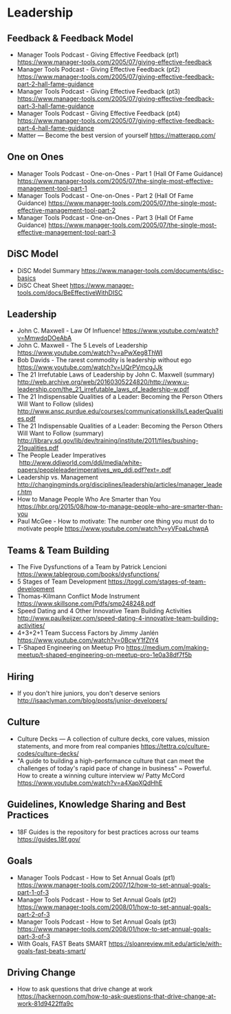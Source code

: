 # Leadership

## Feedback & Feedback Model

* Manager Tools Podcast - Giving Effective Feedback (pt1)
  https://www.manager-tools.com/2005/07/giving-effective-feedback
* Manager Tools Podcast - Giving Effective Feedback (pt2)
  https://www.manager-tools.com/2005/07/giving-effective-feedback-part-2-hall-fame-guidance
* Manager Tools Podcast - Giving Effective Feedback (pt3)
  https://www.manager-tools.com/2005/07/giving-effective-feedback-part-3-hall-fame-guidance
* Manager Tools Podcast - Giving Effective Feedback (pt4)
  https://www.manager-tools.com/2005/07/giving-effective-feedback-part-4-hall-fame-guidance
* Matter — Become the best version of yourself
  https://matterapp.com/

## One on Ones

* Manager Tools Podcast - One-on-Ones - Part 1 (Hall Of Fame Guidance)
  https://www.manager-tools.com/2005/07/the-single-most-effective-management-tool-part-1
* Manager Tools Podcast - One-on-Ones - Part 2 (Hall Of Fame Guidance)
  https://www.manager-tools.com/2005/07/the-single-most-effective-management-tool-part-2
* Manager Tools Podcast - One-on-Ones - Part 3 (Hall Of Fame Guidance)
  https://www.manager-tools.com/2005/07/the-single-most-effective-management-tool-part-3

## DiSC Model

* DiSC Model Summary
  https://www.manager-tools.com/documents/disc-basics
* DiSC Cheat Sheet
  https://www.manager-tools.com/docs/BeEffectiveWithDISC

## Leadership

* John C. Maxwell - Law Of Influence!
  https://www.youtube.com/watch?v=MmwdqDOeAbA
* John C. Maxwell - The 5 Levels of Leadership
  https://www.youtube.com/watch?v=aPwXeg8ThWI
* Bob Davids - The rarest commodity is leadership without ego
  https://www.youtube.com/watch?v=UQrPVmcgJJk
* The 21 Irrefutable Laws of Leadership by John C. Maxwell (summary)
  http://web.archive.org/web/20160305224820/http://www.u-leadership.com/the_21_irrefutable_laws_of_leadership-w.pdf
* The 21 Indispensable Qualities of a Leader: Becoming the Person Others Will Want to Follow (slides)
  http://www.ansc.purdue.edu/courses/communicationskills/LeaderQualities.pdf
* The 21 Indispensable Qualities of a Leader: Becoming the Person Others Will Want to Follow (summary)
  http://library.sd.gov/lib/dev/training/institute/2011/files/bushing-21qualities.pdf
* The People Leader Imperatives
  http://www.ddiworld.com/ddi/media/white-papers/peopleleaderimperatives_wp_ddi.pdf?ext=.pdf
* Leadership vs. Management
  http://changingminds.org/disciplines/leadership/articles/manager_leader.htm
* How to Manage People Who Are Smarter than You
  https://hbr.org/2015/08/how-to-manage-people-who-are-smarter-than-you
* Paul McGee - How to motivate: The number one thing you must do to motivate people
  https://www.youtube.com/watch?v=yVFoaLchwpA

## Teams & Team Building

* The Five Dysfunctions of a Team by Patrick Lencioni
  https://www.tablegroup.com/books/dysfunctions/
* 5 Stages of Team Development
  https://toggl.com/stages-of-team-development
* Thomas-Kilmann Conflict Mode Instrument
  https://www.skillsone.com/Pdfs/smp248248.pdf
* Speed Dating and 4 Other Innovative Team Building Activities
  http://www.paulkeijzer.com/speed-dating-4-innovative-team-building-activities/
* 4+3+2+1 Team Success Factors by Jimmy Janlén
  https://www.youtube.com/watch?v=0BcwY1fZtY4
* T-Shaped Engineering on Meetup Pro
  https://medium.com/making-meetup/t-shaped-engineering-on-meetup-pro-1e0a38df7f5b

## Hiring

* If you don't hire juniors, you don't deserve seniors
  http://isaaclyman.com/blog/posts/junior-developers/

## Culture

* Culture Decks — A collection of culture decks, core values, mission statements, and more from real companies
  https://tettra.co/culture-codes/culture-decks/
* "A guide to building a high-performance culture that can meet the challenges of today's rapid pace of change in business" ~ Powerful. How to create a winning culture interview w/ Patty McCord
  https://www.youtube.com/watch?v=a4XapXQdHhE

## Guidelines, Knowledge Sharing and Best Practices

* 18F Guides is the repository for best practices across our teams
  https://guides.18f.gov/

## Goals

* Manager Tools Podcast - How to Set Annual Goals (pt1)
  https://www.manager-tools.com/2007/12/how-to-set-annual-goals-part-1-of-3
* Manager Tools Podcast - How to Set Annual Goals (pt2)
  https://www.manager-tools.com/2008/01/how-to-set-annual-goals-part-2-of-3
* Manager Tools Podcast - How to Set Annual Goals (pt3)
  https://www.manager-tools.com/2008/01/how-to-set-annual-goals-part-3-of-3
* With Goals, FAST Beats SMART
  https://sloanreview.mit.edu/article/with-goals-fast-beats-smart/

## Driving Change

* How to ask questions that drive change at work
  https://hackernoon.com/how-to-ask-questions-that-drive-change-at-work-81d9422ffa9c
